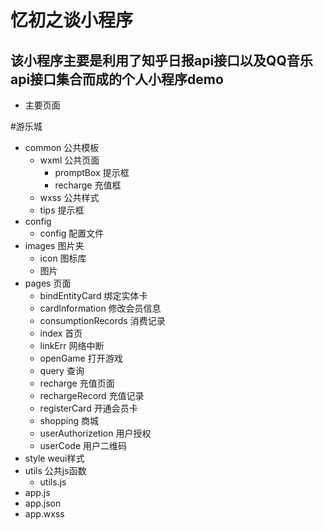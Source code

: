 # 忆初之谈小程序
## 该小程序主要是利用了知乎日报api接口以及QQ音乐api接口集合而成的个人小程序demo

- 主要页面

#游乐城

- common  公共模板
  - wxml  公共页面
    - promptBox  提示框
    - recharge 充值框
  - wxss  公共样式
  - tips  提示框
- config 
  - config  配置文件
- images   图片夹
  - icon 图标库
  - 图片
- pages  页面
  - bindEntityCard 绑定实体卡
  - cardInformation 修改会员信息
  - consumptionRecords 消费记录
  - index  首页
  - linkErr  网络中断
  - openGame 打开游戏
  - query 查询
  - recharge 充值页面
  - rechargeRecord 充值记录
  - registerCard 开通会员卡
  - shopping 商城
  - userAuthorizetion  用户授权
  - userCode 用户二维码
- style  weui样式
- utils  公共js函数
  - utils.js
- app.js  
- app.json
- app.wxss
 
